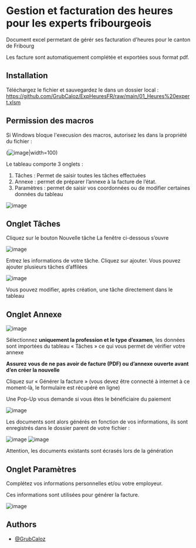
# Gestion et facturation des heures pour les experts fribourgeois

Document excel permetant de gérér ses facturation d'heures pour le canton de Fribourg

Les facture sont automatiquement complétée et exportées sous format pdf.

## Installation

Téléchargez le fichier et sauvegardez le dans un dossier local :
https://github.com/GrubCaloz/ExpHeuresFR/raw/main/01_Heures%20expert.xlsm

    
## Permission des macros


Si Windows bloque l'execusion des macros, autorisez les dans la propriété du fichier :

 (![image](https://github.com/GrubCaloz/ExpHeuresFR/assets/163901454/3c3a968d-675d-42ad-940b-1dc4190cd7d5)|width=100)


Le tableau comporte 3 onglets :
1.	Tâches : Permet de saisir toutes les tâches effectuées
2.	Annexe : permet de préparer l’annexe à la facture de l’état.
3.	Paramètres : permet de saisir vos coordonnées ou de modifier certaines données du tableau

![image](https://github.com/GrubCaloz/ExpHeuresFR/assets/163901454/e067298b-2f17-41f0-b193-10b9697bc17b)


## Onglet Tâches


Cliquez sur le bouton Nouvelle tâche
La fenêtre ci-dessous s’ouvre

 ![image](https://github.com/GrubCaloz/ExpHeuresFR/assets/163901454/881d4461-a31a-4d3d-b68b-288d8153db03)


Entrez les informations de votre tâche.
Cliquez sur ajouter.
Vous pouvez ajouter plusieurs tâches d’affilées

![image](https://github.com/GrubCaloz/ExpHeuresFR/assets/163901454/12f27fb2-99e0-4809-9ea6-f7205695d119)

 
Vous pouvez modifier, après création, une tâche directement dans le tableau

## Onglet Annexe


 ![image](https://github.com/GrubCaloz/ExpHeuresFR/assets/163901454/92fa769a-20e7-437d-bc12-1d62da1a5796)

Sélectionnez **uniquement la profession et le type d’examen**, les données sont importées du tableau « Tâches » ce qui vous permet de vérifier votre annexe

**Assurez vous de ne pas avoir de facture (PDF) ou d’annexe ouverte avant d’en créer la nouvelle**

Cliquez sur « Générer la facture » (vous devez être connecté à internet à ce moment-là, le formulaire est récupéré en ligne)

Une Pop-Up vous demande si vous êtes le bénéficiaire du paiement

 ![image](https://github.com/GrubCaloz/ExpHeuresFR/assets/163901454/85cccd71-61df-46dd-9225-67ee01a04110)

Les documents sont alors générés en fonction de vos informations, ils sont enregistrés dans le dossier parent de votre fichier :

 ![image](https://github.com/GrubCaloz/ExpHeuresFR/assets/163901454/700a6077-06b2-4850-8b2e-8dc96f600fd7)
![image](https://github.com/GrubCaloz/ExpHeuresFR/assets/163901454/0a9cc8f7-f42e-4df9-8f33-1fc752f240e3)

 

Attention, les documents existants sont écrasés lors de la génération


## Onglet Paramètres

 

Complétez vos informations personnelles et/ou votre employeur.

Ces informations sont utilisées pour générer la facture.

![image](https://github.com/GrubCaloz/ExpHeuresFR/assets/163901454/be8b49a5-55fb-4a62-900b-693b94c83507)
## Authors

- [@GrubCaloz](https://www.github.com/GrubCaloz)

